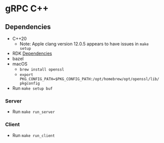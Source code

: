 # gRPC C++

## Dependencies

* C++20
	* Note: Apple clang version 12.0.5 appears to have issues in `make setup`
* RDK [Dependencies](../../README.md#dependencies)
* bazel
* macOS
	* `brew install openssl`
	* `export PKG_CONFIG_PATH=$PKG_CONFIG_PATH:/opt/homebrew/opt/openssl/lib/pkgconfig`
* Run `make setup buf`

### Server
* Run `make run_server`

### Client
* Run `make run_client`
